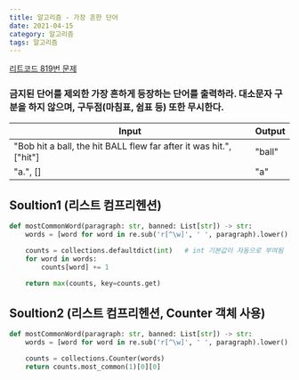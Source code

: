 ```yaml
---
title: 알고리즘 - 가장 흔한 단어
date: 2021-04-15
category: 알고리즘
tags: 알고리즘
---
```


[리트코드 819번 문제](https://leetcode.com/problems/most-common-word/)

### 금지된 단어를 제외한 가장 흔하게 등장하는 단어를 출력하라. 대소문자 구분을 하지 않으며, 구두점(마침표, 쉼표 등) 또한 무시한다.

| Input                                                              | Output |
| ------------------------------------------------------------------ | ------ |
| "Bob hit a ball, the hit BALL flew far after it was hit.", ["hit"] | "ball" |
| "a.", []                                                           | "a"    |

## Soultion1 (리스트 컴프리헨션)

```python
def mostCommonWord(paragraph: str, banned: List[str]) -> str:
    words = [word for word in re.sub('r[^\w]', ' ', paragraph).lower().split() if word not in banned]

    counts = collections.defaultdict(int)   # int 기본값이 자동으로 부여됨
    for word in words:
        counts[word] += 1

    return max(counts, key=counts.get)
```

## Soultion2 (리스트 컴프리헨션, Counter 객체 사용)

```python
def mostCommonWord(paragraph: str, banned: List[str]) -> str:
    words = [word for word in re.sub('r[^\w]', ' ', paragraph).lower().split() if word not in banned]

    counts = collections.Counter(words)
    return counts.most_common(1)[0][0]

```
